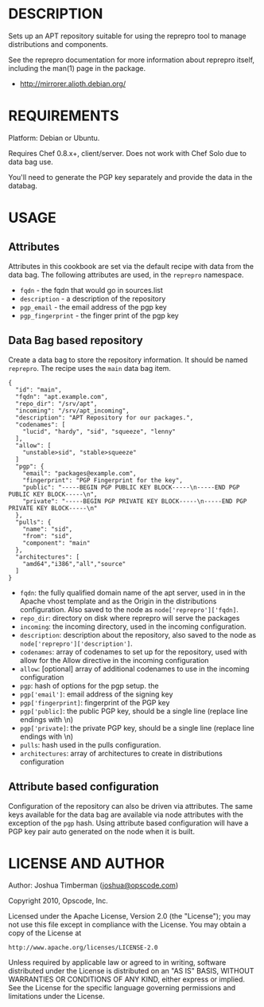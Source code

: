 DESCRIPTION
===========

Sets up an APT repository suitable for using the reprepro tool to
manage distributions and components.

See the reprepro documentation for more information about reprepro
itself, including the man(1) page in the package.

* http://mirrorer.alioth.debian.org/

REQUIREMENTS
============

Platform: Debian or Ubuntu.

Requires Chef 0.8.x+, client/server. Does not work with Chef Solo due
to data bag use.

You'll need to generate the PGP key separately and provide the data in
the databag.

USAGE
=====

Attributes
----------

Attributes in this cookbook are set via the default recipe with data
from the data bag. The following attributes are used, in the
`reprepro` namespace.

* `fqdn` - the fqdn that would go in sources.list
* `description` - a description of the repository
* `pgp_email` - the email address of the pgp key
* `pgp_fingerprint` - the finger print of the pgp key

Data Bag based repository
-------------------------

Create a data bag to store the repository information. It should be
named `reprepro`. The recipe uses the `main` data bag item.

    {
      "id": "main",
      "fqdn": "apt.example.com",
      "repo_dir": "/srv/apt",
      "incoming": "/srv/apt_incoming",
      "description": "APT Repository for our packages.",
      "codenames": [
        "lucid", "hardy", "sid", "squeeze", "lenny"
      ],
      "allow": [
        "unstable>sid", "stable>squeeze"
      ]
      "pgp": {
        "email": "packages@example.com",
        "fingerprint": "PGP Fingerprint for the key",
        "public": "-----BEGIN PGP PUBLIC KEY BLOCK-----\n-----END PGP PUBLIC KEY BLOCK-----\n",
        "private": "-----BEGIN PGP PRIVATE KEY BLOCK-----\n-----END PGP PRIVATE KEY BLOCK-----\n"
      },
      "pulls": {
        "name": "sid",
        "from": "sid",
        "component": "main"
      },
      "architectures": [
        "amd64","i386","all","source"
      ]
    }

* `fqdn`: the fully qualified domain name of the apt server, used in
  in the Apache vhost template and as the Origin in the distributions
  configuration. Also saved to the node as
  `node['reprepro']['fqdn]`.
* `repo_dir`: directory on disk where reprepro will serve the packages
* `incoming`: the incoming directory, used in the incoming
  configuration.
* `description`: description about the repository, also saved to the
  node as `node['reprepro']['description']`.
* `codenames`: array of codenames to set up for the repository, used
  with allow for the Allow directive in the incoming configuration
* `allow`: [optional] array of additional codenames to use in the incoming
  configuration
* `pgp`: hash of options for the pgp setup. the 
* `pgp['email']`: email address of the signing key
* `pgp['fingerprint]`: fingerprint of the PGP key
* `pgp['public]`: the public PGP key, should be a single line
  (replace line endings with \n)
* `pgp['private]`: the private PGP key, should be a single line
  (replace line endings with \n)
* `pulls`: hash used in the pulls configuration.
* `architectures`: array of architectures to create in distributions configuration

Attribute based configuration
-----------------------------

Configuration of the repository can also be driven via
attributes. The same keys available for the data bag are
available via node attributes with the exception of the
`pgp` hash. Using attribute based configuration will have
a PGP key pair auto generated on the node when it is built.

LICENSE AND AUTHOR
==================

Author: Joshua Timberman (<joshua@opscode.com>)

Copyright 2010, Opscode, Inc.

Licensed under the Apache License, Version 2.0 (the "License");
you may not use this file except in compliance with the License.
You may obtain a copy of the License at

    http://www.apache.org/licenses/LICENSE-2.0

Unless required by applicable law or agreed to in writing, software
distributed under the License is distributed on an "AS IS" BASIS,
WITHOUT WARRANTIES OR CONDITIONS OF ANY KIND, either express or implied.
See the License for the specific language governing permissions and
limitations under the License.
